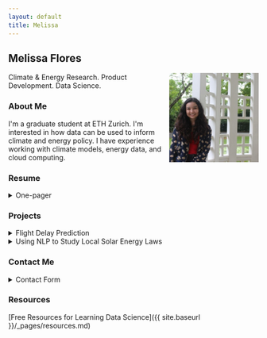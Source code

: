 ```yaml
---
layout: default
title: Melissa
---
```


## Melissa Flores

<a href="http://linkedin.com/in/melissafloresdata">
    <img src="pdfs/linkedin_icon.jpg" alt="Visit my LinkedIn page" width="180" height="180" align="right" class="inline"/></a>
    
Climate & Energy Research. Product Development. Data Science.


### About Me
I'm a graduate student at ETH Zurich. I'm interested in how data can be used to inform climate and energy policy. I have experience working with climate models, energy data, and cloud computing.

### Resume
<details>
<summary> One-pager </summary>
<img src="pdfs/MF Resume.png" alt="Melissa Flores's one-page resume" width="800" height="1035" class="inline"/>
  </details>
  
### Projects
<details>
<summary> Flight Delay Prediction </summary>
    <p>As a fellow at the Data Science 4 All / Women Program, I primarily worked to predict flight delays using neural networks. I'm working on improving the prediction and will share my results here.
    <a href="https://github.com/drewrya/DS4A---Team-16/blob/main/ds4a%20-%20Fall%202021%20-%20Team%2016%20Final%20Report.docx"> See our team's report here. </a> </p>
  </details>
  
<details>
<summary> Using NLP to Study Local Solar Energy Laws </summary>
    <p>As a graduate student, I collected labeled data and used this to develop a keyword approach to identify laws that encourage and discourage solar energy adoption.</p>
  </details>
  
### Contact Me
<details>
<summary> Contact Form </summary>
    <iframe src="https://docs.google.com/forms/d/e/1FAIpQLSf1j35ZGA5lWuwvC71o-zztvhs9w7_NQuiW639oNsROPqrYZA/viewform?embedded=true" width="640" height="707" frameborder="0" marginheight="0" marginwidth="0">Loading…</iframe>
      </details>

### Resources
[Free Resources for Learning Data Science]({{ site.baseurl }}/_pages/resources.md)
